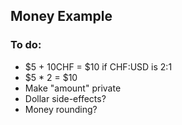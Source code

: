 ## Money Example

### To do:
- $5 + 10CHF = $10 if CHF:USD is 2:1
- $5 * 2 = $10
- Make "amount" private
- Dollar side-effects?
- Money rounding?
